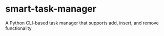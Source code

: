 # smart-task-manager
A Python CLI-based task manager that supports add, insert, and remove functionality
